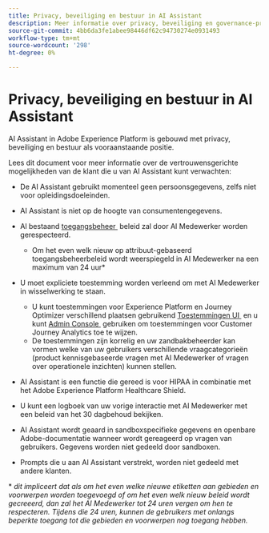 ```yaml
---
title: Privacy, beveiliging en bestuur in AI Assistant
description: Meer informatie over privacy, beveiliging en governance-praktijken voor AI Assistant.
source-git-commit: 4bb6da3fe1abee98446df62c94730274e0931493
workflow-type: tm+mt
source-wordcount: '298'
ht-degree: 0%

---
```


# Privacy, beveiliging en bestuur in AI Assistant

AI Assistant in Adobe Experience Platform is gebouwd met privacy, beveiliging en bestuur als vooraanstaande positie.

Lees dit document voor meer informatie over de vertrouwensgerichte mogelijkheden van de klant die u van AI Assistant kunt verwachten:

* De AI Assistant gebruikt momenteel geen persoonsgegevens, zelfs niet voor opleidingsdoeleinden.
* AI Assistant is niet op de hoogte van consumentengegevens.
* Al bestaand [&#x200B; toegangsbeheer &#x200B;](https://experienceleague.adobe.com/en/docs/experience-platform/access-control/home) beleid zal door AI Medewerker worden gerespecteerd.

   * Om het even welk nieuw op attribuut-gebaseerd toegangsbeheerbeleid wordt weerspiegeld in AI Medewerker na een maximum van 24 uur&ast;

* U moet expliciete toestemming worden verleend om met AI Medewerker in wisselwerking te staan.

   * U kunt toestemmingen voor Experience Platform en Journey Optimizer verschillend plaatsen gebruikend [&#x200B; Toestemmingen UI &#x200B;](https://experienceleague.adobe.com/en/docs/experience-platform/access-control/abac/permissions-ui/browse) en u kunt [&#x200B; Admin Console &#x200B;](https://experienceleague.adobe.com/en/docs/experience-platform/access-control/ui/browse) gebruiken om toestemmingen voor Customer Journey Analytics toe te wijzen.
   * De toestemmingen zijn korrelig en uw zandbakbeheerder kan vormen welke van uw gebruikers verschillende vraagcategorieën (product kennisgebaseerde vragen met AI Medewerker of vragen over operationele inzichten) kunnen stellen.

* AI Assistant is een functie die gereed is voor HIPAA in combinatie met het Adobe Experience Platform Healthcare Shield.
* U kunt een logboek van uw vorige interactie met AI Medewerker met een beleid van het 30 dagbehoud bekijken.
* AI Assistant wordt geaard in sandboxspecifieke gegevens en openbare Adobe-documentatie wanneer wordt gereageerd op vragen van gebruikers. Gegevens worden niet gedeeld door sandboxen.
* Prompts die u aan AI Assistant verstrekt, worden niet gedeeld met andere klanten.

&ast; *dit impliceert dat als om het even welke nieuwe etiketten aan gebieden en voorwerpen worden toegevoegd of om het even welk nieuw beleid wordt gecreeerd, dan zal het AI Medewerker tot 24 uren vergen om hen te respecteren. Tijdens die 24 uren, kunnen de gebruikers met onlangs beperkte toegang tot die gebieden en voorwerpen nog toegang hebben.*
